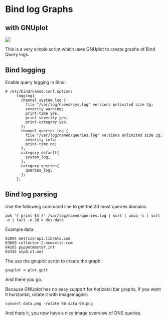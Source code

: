 # Bind log Graphs
## with GNUplot

<img src="https://raymii.org/s/inc/img/dns-report.png" />

This is a very simple script which uses GNUplot to create graphs of Bind Query logs.

## Bind logging
Enable query logging in Bind:

    # /etc/bind/named.conf.options
         logging{
           channel system_log {
             file "/var/log/named/sys.log" versions unlimited size 2g;
             severity warning;
             print-time yes;
             print-severity yes;
             print-category yes;
           };
           channel queries_log {
             file "/var/log/named/queries.log" versions unlimited size 2g;
             severity info;
             print-time no;
           };
           category default{
             system_log;
           };
           category queries{
             queries_log;
           };
         };

## Bind log parsing

Use the following command line to get the 20 most queries domains  

    awk '{ print $4 }' /var/log/named/queries.log | sort | uniq -c | sort -n | tail -n 20 > dns-data

Example data:

    83094 metrics-api.librato.com
    83689 collector-2.newrelic.com
    84165 puppetmaster.int
    82445 ntp0.nl.net

The use the gnuplot script to create the graph:

    gnuplot < plot.gplt

And there you go.

Because GNUplot has no easy support for horizotal bar graphs, if you want it horizontal, rotate it with Imagemagick:

    convert data.png -rotate 90 data-90.png

And thats it, you now have a nice image overview of DNS queries.
